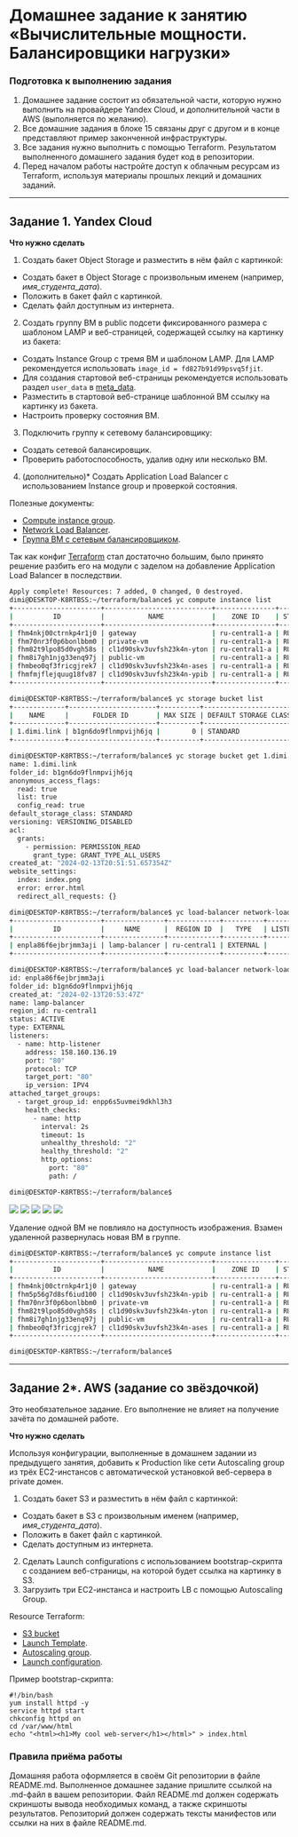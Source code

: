 # Домашнее задание к занятию «Вычислительные мощности. Балансировщики нагрузки»  

### Подготовка к выполнению задания

1. Домашнее задание состоит из обязательной части, которую нужно выполнить на провайдере Yandex Cloud, и дополнительной части в AWS (выполняется по желанию). 
2. Все домашние задания в блоке 15 связаны друг с другом и в конце представляют пример законченной инфраструктуры.  
3. Все задания нужно выполнить с помощью Terraform. Результатом выполненного домашнего задания будет код в репозитории. 
4. Перед началом работы настройте доступ к облачным ресурсам из Terraform, используя материалы прошлых лекций и домашних заданий.

---
## Задание 1. Yandex Cloud 

**Что нужно сделать**

1. Создать бакет Object Storage и разместить в нём файл с картинкой:

 - Создать бакет в Object Storage с произвольным именем (например, _имя_студента_дата_).
 - Положить в бакет файл с картинкой.
 - Сделать файл доступным из интернета.
 
2. Создать группу ВМ в public подсети фиксированного размера с шаблоном LAMP и веб-страницей, содержащей ссылку на картинку из бакета:

 - Создать Instance Group с тремя ВМ и шаблоном LAMP. Для LAMP рекомендуется использовать `image_id = fd827b91d99psvq5fjit`.
 - Для создания стартовой веб-страницы рекомендуется использовать раздел `user_data` в [meta_data](https://cloud.yandex.ru/docs/compute/concepts/vm-metadata).
 - Разместить в стартовой веб-странице шаблонной ВМ ссылку на картинку из бакета.
 - Настроить проверку состояния ВМ.
 
3. Подключить группу к сетевому балансировщику:

 - Создать сетевой балансировщик.
 - Проверить работоспособность, удалив одну или несколько ВМ.
4. (дополнительно)* Создать Application Load Balancer с использованием Instance group и проверкой состояния.

Полезные документы:

- [Compute instance group](https://registry.terraform.io/providers/yandex-cloud/yandex/latest/docs/resources/compute_instance_group).
- [Network Load Balancer](https://registry.terraform.io/providers/yandex-cloud/yandex/latest/docs/resources/lb_network_load_balancer).
- [Группа ВМ с сетевым балансировщиком](https://cloud.yandex.ru/docs/compute/operations/instance-groups/create-with-balancer).

Так как конфиг [Terraform](./src/terraform) стал достаточно большим, было принято решение разбить его на модули 
с заделом на добавление Application Load Balancer в последствии.

```bash
Apply complete! Resources: 7 added, 0 changed, 0 destroyed.
dimi@DESKTOP-K8RTBSS:~/terraform/balance$ yc compute instance list
+----------------------+---------------------------+---------------+---------+----------------+----------------+
|          ID          |           NAME            |    ZONE ID    | STATUS  |  EXTERNAL IP   |  INTERNAL IP   |
+----------------------+---------------------------+---------------+---------+----------------+----------------+
| fhm4nkj00ctrnkp4r1j0 | gateway                   | ru-central1-a | RUNNING | 158.160.99.202 | 192.168.10.254 |
| fhm70nr3f0p6bonlbbm0 | private-vm                | ru-central1-a | RUNNING |                | 192.168.20.20  |
| fhm82t9lpo85d0vgh58s | cl1d90skv3uvfsh23k4n-yton | ru-central1-a | RUNNING |                | 192.168.10.17  |
| fhm8i7gh1njg33enq97j | public-vm                 | ru-central1-a | RUNNING | 158.160.124.35 | 192.168.10.29  |
| fhmbeo0qf3fricgjrek7 | cl1d90skv3uvfsh23k4n-ases | ru-central1-a | RUNNING |                | 192.168.10.20  |
| fhmfmjflejquug18fv87 | cl1d90skv3uvfsh23k4n-ypib | ru-central1-a | RUNNING |                | 192.168.10.5   |
+----------------------+---------------------------+---------------+---------+----------------+----------------+

dimi@DESKTOP-K8RTBSS:~/terraform/balance$ yc storage bucket list
+-------------+----------------------+----------+-----------------------+---------------------+
|    NAME     |      FOLDER ID       | MAX SIZE | DEFAULT STORAGE CLASS |     CREATED AT      |
+-------------+----------------------+----------+-----------------------+---------------------+
| 1.dimi.link | b1gn6do9flnmpvijh6jq |        0 | STANDARD              | 2024-02-13 20:51:51 |
+-------------+----------------------+----------+-----------------------+---------------------+

dimi@DESKTOP-K8RTBSS:~/terraform/balance$ yc storage bucket get 1.dimi.link --full
name: 1.dimi.link
folder_id: b1gn6do9flnmpvijh6jq
anonymous_access_flags:
  read: true
  list: true
  config_read: true
default_storage_class: STANDARD
versioning: VERSIONING_DISABLED
acl:
  grants:
    - permission: PERMISSION_READ
      grant_type: GRANT_TYPE_ALL_USERS
created_at: "2024-02-13T20:51:51.657354Z"
website_settings:
  index: index.png
  error: error.html
  redirect_all_requests: {}

dimi@DESKTOP-K8RTBSS:~/terraform/balance$ yc load-balancer network-load-balancer list
+----------------------+---------------+-------------+----------+----------------+------------------------+--------+
|          ID          |     NAME      |  REGION ID  |   TYPE   | LISTENER COUNT | ATTACHED TARGET GROUPS | STATUS |
+----------------------+---------------+-------------+----------+----------------+------------------------+--------+
| enpla86f6ejbrjmm3aji | lamp-balancer | ru-central1 | EXTERNAL |              1 | enpp6s5uvmei9dkhl3h3   | ACTIVE |
+----------------------+---------------+-------------+----------+----------------+------------------------+--------+

dimi@DESKTOP-K8RTBSS:~/terraform/balance$ yc load-balancer network-load-balancer get lamp-balancer
id: enpla86f6ejbrjmm3aji
folder_id: b1gn6do9flnmpvijh6jq
created_at: "2024-02-13T20:53:47Z"
name: lamp-balancer
region_id: ru-central1
status: ACTIVE
type: EXTERNAL
listeners:
  - name: http-listener
    address: 158.160.136.19
    port: "80"
    protocol: TCP
    target_port: "80"
    ip_version: IPV4
attached_target_groups:
  - target_group_id: enpp6s5uvmei9dkhl3h3
    health_checks:
      - name: http
        interval: 2s
        timeout: 1s
        unhealthy_threshold: "2"
        healthy_threshold: "2"
        http_options:
          port: "80"
          path: /

dimi@DESKTOP-K8RTBSS:~/terraform/balance$
```
![](src/01.png)
![](src/02.png)
![](src/03.png)
![](src/04.png)
![](src/05.png)

Удаление одной ВМ не повлияло на доступность изображения. Взамен удаленной развернулась новая ВМ в группе.

```bash
dimi@DESKTOP-K8RTBSS:~/terraform/balance$ yc compute instance list
+----------------------+---------------------------+---------------+---------+----------------+----------------+
|          ID          |           NAME            |    ZONE ID    | STATUS  |  EXTERNAL IP   |  INTERNAL IP   |
+----------------------+---------------------------+---------------+---------+----------------+----------------+
| fhm4nkj00ctrnkp4r1j0 | gateway                   | ru-central1-a | RUNNING | 158.160.99.202 | 192.168.10.254 |
| fhm5p56g7d8sf6iud100 | cl1d90skv3uvfsh23k4n-ypib | ru-central1-a | RUNNING |                | 192.168.10.19  |
| fhm70nr3f0p6bonlbbm0 | private-vm                | ru-central1-a | RUNNING |                | 192.168.20.20  |
| fhm82t9lpo85d0vgh58s | cl1d90skv3uvfsh23k4n-yton | ru-central1-a | RUNNING |                | 192.168.10.17  |
| fhm8i7gh1njg33enq97j | public-vm                 | ru-central1-a | RUNNING | 158.160.124.35 | 192.168.10.29  |
| fhmbeo0qf3fricgjrek7 | cl1d90skv3uvfsh23k4n-ases | ru-central1-a | RUNNING |                | 192.168.10.20  |
+----------------------+---------------------------+---------------+---------+----------------+----------------+

dimi@DESKTOP-K8RTBSS:~/terraform/balance$
```

---
## Задание 2*. AWS (задание со звёздочкой)

Это необязательное задание. Его выполнение не влияет на получение зачёта по домашней работе.

**Что нужно сделать**

Используя конфигурации, выполненные в домашнем задании из предыдущего занятия, добавить к Production like сети Autoscaling group из трёх EC2-инстансов с  автоматической установкой веб-сервера в private домен.

1. Создать бакет S3 и разместить в нём файл с картинкой:

 - Создать бакет в S3 с произвольным именем (например, _имя_студента_дата_).
 - Положить в бакет файл с картинкой.
 - Сделать доступным из интернета.
2. Сделать Launch configurations с использованием bootstrap-скрипта с созданием веб-страницы, на которой будет ссылка на картинку в S3. 
3. Загрузить три ЕС2-инстанса и настроить LB с помощью Autoscaling Group.

Resource Terraform:

- [S3 bucket](https://registry.terraform.io/providers/hashicorp/aws/latest/docs/resources/s3_bucket)
- [Launch Template](https://registry.terraform.io/providers/hashicorp/aws/latest/docs/resources/launch_template).
- [Autoscaling group](https://registry.terraform.io/providers/hashicorp/aws/latest/docs/resources/autoscaling_group).
- [Launch configuration](https://registry.terraform.io/providers/hashicorp/aws/latest/docs/resources/launch_configuration).

Пример bootstrap-скрипта:

```
#!/bin/bash
yum install httpd -y
service httpd start
chkconfig httpd on
cd /var/www/html
echo "<html><h1>My cool web-server</h1></html>" > index.html
```
### Правила приёма работы

Домашняя работа оформляется в своём Git репозитории в файле README.md. Выполненное домашнее задание пришлите ссылкой на .md-файл в вашем репозитории.
Файл README.md должен содержать скриншоты вывода необходимых команд, а также скриншоты результатов.
Репозиторий должен содержать тексты манифестов или ссылки на них в файле README.md.
